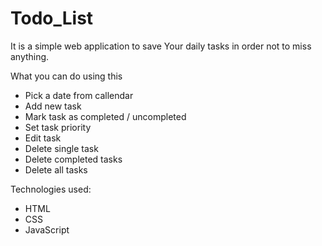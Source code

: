 # Todo_List

It is a simple web application to save Your daily tasks in order not to miss anything.

What you can do using this
* Pick a date from callendar
* Add new task
* Mark task as completed / uncompleted
* Set task priority
* Edit task
* Delete single task
* Delete completed tasks
* Delete all tasks

 Technologies used:
* HTML
* CSS
* JavaScript

